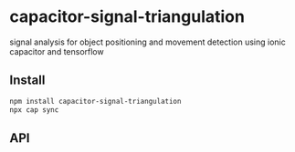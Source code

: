 # capacitor-signal-triangulation

signal analysis for object positioning and movement detection using ionic capacitor and tensorflow

## Install

```bash
npm install capacitor-signal-triangulation
npx cap sync
```

## API

<docgen-index></docgen-index>

<docgen-api>
<!-- run docgen to generate docs from the source -->
<!-- More info: https://github.com/ionic-team/capacitor-docgen -->
</docgen-api>
